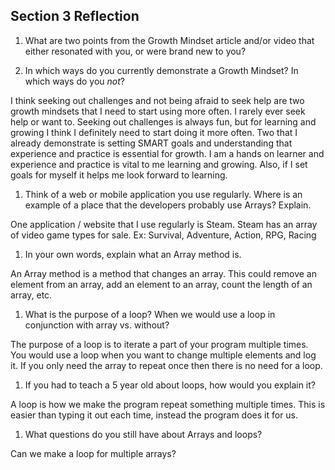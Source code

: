 ## Section 3 Reflection

1. What are two points from the Growth Mindset article and/or video that either resonated with you, or were brand new to you?  



1. In which ways do you currently demonstrate a Growth Mindset? In which ways do you _not_?  

I think seeking out challenges and not being afraid to seek help are two growth mindsets that I need to start using more often. I rarely ever seek help or want to. Seeking out challenges is always fun, but for learning and growing I think I definitely need to start doing it more often. Two that I already demonstrate is setting SMART goals and understanding that experience and practice is essential for growth. I am a hands on learner and experience and practice is vital to me learning and growing. Also, if I set goals for myself it helps me look forward to learning.

1. Think of a web or mobile application you use regularly. Where is an example of a place that the developers probably use Arrays? Explain.  

One application / website that I use regularly is Steam. Steam has an array of video game types for sale. Ex: Survival, Adventure, Action, RPG, Racing  

1. In your own words, explain what an Array method is.  

An Array method is a method that changes an array. This could remove an element from an array, add an element to an array, count the length of an array, etc.

1. What is the purpose of a loop? When we would use a loop in conjunction with array vs. without?  

The purpose of a loop is to iterate a part of your program multiple times. You would use a loop when you want to change multiple elements and log it. If you only need the array to repeat once then there is no need for a loop.  

1. If you had to teach a 5 year old about loops, how would you explain it?  

A loop is how we make the program repeat something multiple times. This is easier than typing it out each time, instead the program does it for us.   

1. What questions do you still have about Arrays and loops?  

Can we make a loop for multiple arrays? 
